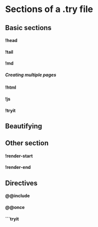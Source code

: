 # Sections of a .try file


## Basic sections

#### !head

#### !tail

#### !md

##### _Creating multiple pages_

#### !html

#### !js

#### !tryit

## Beautifying

## Other section

#### !render-start

#### !render-end

## Directives

#### @@include

#### @@once

#### \`\`\`tryit



